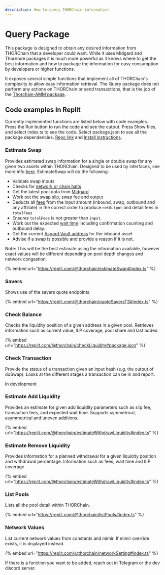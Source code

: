 ```yaml
---
description: How to query THORChain information
---
```


# Query Package

This package is designed to obtain any desired information from THORChain that a developer could want. While it uses Midgard and Thornode packages it is much more powerful as it knows where to get the best information and how to package the information for easy consumption by developers or higher functions.

It exposes several simple functions that implement all of THORChain's complexity to allow easy information retrieval. The Query package does not perform any actions on THORChain or send transactions, that is the job of the [Thorchain-AMM package](amm-package.md).

## Code examples in Replit

Currently implemented functions are listed below with code examples. Press the Run button to run the code and see the output. Press Show files, and select index.ts to see the code. Select package.json to see all the package dependencies. [Repo link](https://github.com/xchainjs/xchainjs-lib/tree/master/packages/xchain-thorchain-query) and [install instructions](overview.md#install-procedures).

### Estimate Swap

Provides estimated swap information for a single or double swap for any given two assets within THORChain. Designed to be used by interfaces, see more info [here](coding-guide.md#query). EstimateSwap will do the following:

- Validate swap inputs
- Checks for [network or chain halts](../../concepts/network-halts.md)
- Get the latest pool data from [Midgard](../../concepts/connecting-to-thorchain.md#midgard)
- Work out the swap [slip](../../concepts/math.md#slippage), swap [fee](../../concepts/fees.md#fee-ordering-for-swaps) and [output](../../concepts/math.md#swap-output)
- Deducts all [fees](../../concepts/fees.md#overview) from the input amount (inbound, swap, outbound and any affiliate) in the correct order to produce `netOutput` and detail fees in `totalFees`
- Ensures `totalFees` is not greater than `input`.
- Work out the expected [wait time](../../concepts/delays.md#overview) including confirmation counting and outbound delay.
- Get the current [Asgard Vault address](../../concepts/querying-thorchain.md#getting-the-asgard-vault) for the inbound asset
- Advise if a swap is possible and provide a reason if it is not.

Note: This will be the best estimate using the information available, however exact values will be different depending on pool depth changes and network congestion.

{% embed url="https://replit.com/@thorchain/estimateSwap#index.ts" %}

### Savers

Shows use of the savers quote endpoints.

{% embed url="https://replit.com/@thorchain/quoteSaversTS#index.ts" %}

### Check Balance

Checks the liquidity position of a given address in a given pool. Retrieves information such as current value, ILP coverage, pool share and last added.

{% embed url="https://replit.com/@thorchain/checkLiquidity#package.json" %}

### Check Transaction

Provide the status of a transaction given an input hash (e.g. the output of doSwap). Looks at the different stages a transaction can be in and report.

In development

### Estimate Add Liquidity

Provides an estimate for given add liquidity parameters such as slip fee, transaction fees, and expected wait time. Supports symmetrical, asymmetrical and uneven additions.

{% embed url="https://replit.com/@thorchain/estimateWithdrawLiquidity#index.ts" %}

### Estimate Remove Liquidity

Provides information for a planned withdrawal for a given liquidity position and withdrawal percentage. Information such as fees, wait time and ILP coverage

{% embed url="https://replit.com/@thorchain/estimateWithdrawLiquidity#index.ts" %}

### List Pools

Lists all the pool detail within THORChain.

{% embed url="https://replit.com/@thorchain/listPools#index.ts" %}

### Network Values

List current network values from constants and mimir. If mimir override exists, it is displayed instead.

{% embed url="https://replit.com/@thorchain/networkSetting#index.ts" %}

If there is a function you want to be added, reach out in Telegram or the dev discord server.

